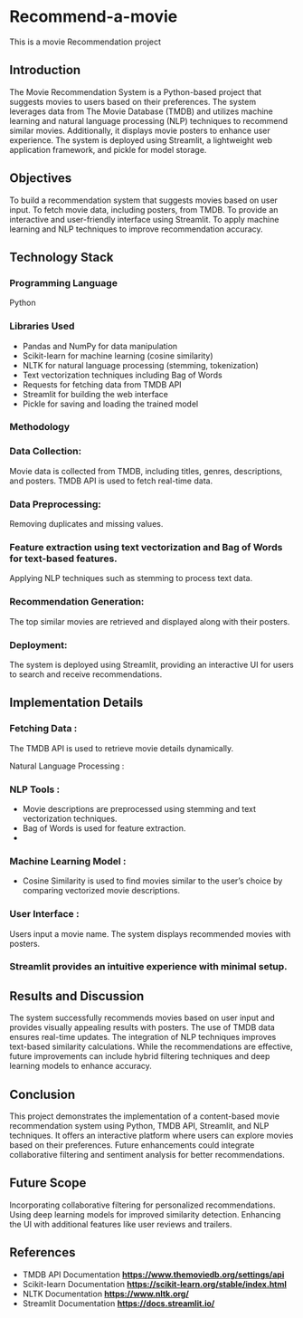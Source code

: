# Recommend-a-movie
This is a movie Recommendation project

## Introduction
 The Movie Recommendation System is a Python-based project that suggests movies to users based on their preferences. 
The system leverages data from The Movie Database (TMDB) and utilizes machine learning and natural language processing (NLP) techniques to recommend similar movies. 
Additionally, it displays movie posters to enhance user experience. 
The system is deployed using Streamlit, a lightweight web application framework, and pickle for model storage.

## Objectives
To build a recommendation system that suggests movies based on user input.
To fetch movie data, including posters, from TMDB.
To provide an interactive and user-friendly interface using Streamlit.
To apply machine learning and NLP techniques to improve recommendation accuracy.



## Technology Stack

### Programming Language  
 Python
 
### Libraries Used
- Pandas and NumPy for data manipulation
- Scikit-learn for machine learning (cosine similarity)
- NLTK for natural language processing (stemming, tokenization)
- Text vectorization techniques including Bag of Words
- Requests for fetching data from TMDB API
- Streamlit for building the web interface
- Pickle for saving and loading the trained model
  
### Methodology

### Data Collection:
Movie data is collected from TMDB, including titles, genres, descriptions, and posters.
TMDB API is used to fetch real-time data.

### Data Preprocessing:
Removing duplicates and missing values.

### Feature extraction using  text vectorization and Bag of Words for text-based features.
Applying NLP techniques such as stemming to process text data.

### Recommendation Generation:
The top similar movies are retrieved and displayed along with their posters.

### Deployment:
The system is deployed using Streamlit, providing an interactive UI for users to search and receive recommendations.

 ## Implementation Details
 
### Fetching Data : 
The TMDB API is used to retrieve movie details dynamically.

Natural Language Processing : 
### NLP Tools :
- Movie descriptions are preprocessed using stemming and text vectorization techniques.
- Bag of Words is used for feature extraction.
- 
### Machine Learning Model : 
-  Cosine Similarity is used to find movies similar to the user’s choice by comparing vectorized movie descriptions.
  
### User Interface :
Users input a movie name.
The system displays recommended movies with posters.

### Streamlit provides an intuitive experience with minimal setup.

## Results and Discussion
 The system successfully recommends movies based on user input and provides visually appealing results with posters. The use of TMDB data ensures real-time updates. The integration of NLP techniques improves text-based similarity calculations. While the recommendations are effective, future improvements can include hybrid filtering techniques and deep learning models to enhance accuracy.

## Conclusion 
This project demonstrates the implementation of a content-based movie recommendation system using Python, TMDB API, Streamlit, and NLP techniques.
 It offers an interactive platform where users can explore movies based on their preferences. 
Future enhancements could integrate collaborative filtering and sentiment analysis for better recommendations.

## Future Scope
Incorporating collaborative filtering for personalized recommendations.
Using deep learning models for improved similarity detection.
Enhancing the UI with additional features like user reviews and trailers.

## References
- TMDB API Documentation **https://www.themoviedb.org/settings/api**
- Scikit-learn Documentation **https://scikit-learn.org/stable/index.html**
- NLTK Documentation **https://www.nltk.org/**
- Streamlit Documentation **https://docs.streamlit.io/**




